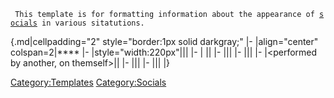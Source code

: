 <noinclude>

` This template is for formatting information about the appearance of `[`socials`](socials "wikilink")` in various sitatutions.`

</noinclude>{.md\|cellpadding="2" style="border:1px solid darkgray;" \|-
\|align="center" colspan=2\|**** \|-
\|style="width:220px"\|<performed without target>\|\| \|- \|
<performed on self>\|\| \|- \|<performed on another>\|\| \|-
\|<performed by another>\|\| \|- \|\<performed by another, on
themself\>\|\| \|- \|<performed by another on you>\|\| \|-
\|<performed by another on another>\|\| \|} <noinclude></noinclude>

[Category:Templates](Category:Templates "wikilink")
[Category:Socials](Category:Socials "wikilink")
